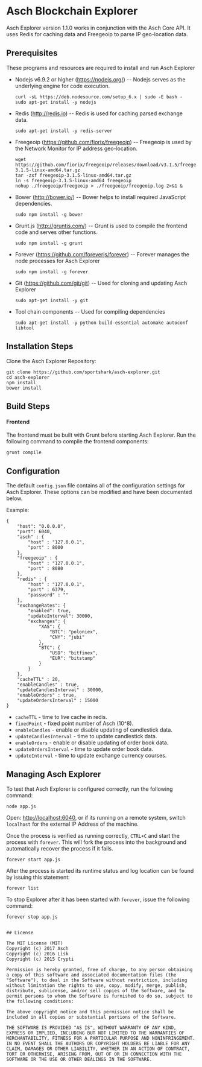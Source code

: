 # Asch Blockchain Explorer

Asch Explorer version 1.1.0 works in conjunction with the Asch Core API. It uses Redis for caching data and Freegeoip to parse IP geo-location data.


## Prerequisites

These programs and resources are required to install and run Asch Explorer

- Nodejs v6.9.2 or higher (<https://nodejs.org/>) -- Nodejs serves as the underlying engine for code execution.

  ```
  curl -sL https://deb.nodesource.com/setup_6.x | sudo -E bash -
  sudo apt-get install -y nodejs
  ```

- Redis (<http://redis.io>) -- Redis is used for caching parsed exchange data.

  `sudo apt-get install -y redis-server`

- Freegeoip (<https://github.com/fiorix/freegeoip>) -- Freegeoip is used by the Network Monitor for IP address geo-location.

  ```
  wget https://github.com/fiorix/freegeoip/releases/download/v3.1.5/freegeoip-3.1.5-linux-amd64.tar.gz
  tar -zxf freegeoip-3.1.5-linux-amd64.tar.gz
  ln -s freegeoip-3.1.5-linux-amd64 freegeoip
  nohup ./freegeoip/freegeoip > ./freegeoip/freegeoip.log 2>&1 &
  ```

- Bower (<http://bower.io/>) -- Bower helps to install required JavaScript dependencies.

  `sudo npm install -g bower`

- Grunt.js (<http://gruntjs.com/>) -- Grunt is used to compile the frontend code and serves other functions.

  `sudo npm install -g grunt`

- Forever (<https://github.com/foreverjs/forever>) -- Forever manages the node processes for Asch Explorer

  `sudo npm install -g forever`

- Git (<https://github.com/git/git>) -- Used for cloning and updating Asch Explorer

  `sudo apt-get install -y git`

- Tool chain components -- Used for compiling dependencies

  `sudo apt-get install -y python build-essential automake autoconf libtool`

## Installation Steps

Clone the Asch Explorer Repository:

```
git clone https://github.com/sportshark/asch-explorer.git
cd asch-explorer
npm install
bower install
```

## Build Steps

#### Frontend
 The frontend must be built with Grunt before starting Asch Explorer. Run the following command to compile the frontend components:

`grunt compile`


## Configuration

The default `config.json` file contains all of the configuration settings for Asch Explorer. These options can be modified and have been documented below.

Example:

```
{
    "host": "0.0.0.0",
    "port": 6040,
    "asch" : {
        "host" : "127.0.0.1",
        "port" : 8000
    },
    "freegeoip" : {
        "host" : "127.0.0.1",
        "port" : 8080
    },
    "redis" : {
        "host" : "127.0.0.1",
        "port" : 6379,
        "password" : ""
    },
    "exchangeRates": {
        "enabled": true,
        "updateInterval": 30000,
        "exchanges": {
            "XAS": {
                "BTC": "poloniex",
                "CNY": "jubi"
            },
            "BTC": {
                "USD": "bitfinex",
                "EUR": "bitstamp"
            }
        }
    },
    "cacheTTL" : 20,
    "enableCandles" : true,
    "updateCandlesInterval" : 30000,
    "enableOrders" : true,
    "updateOrdersInterval" : 15000
}
```

- `cacheTTL` - time to live cache in redis.
- `fixedPoint` - fixed point number of Asch (10^8).
- `enableCandles` - enable or disable updating of candlestick data.
- `updateCandlesInterval` - time to update candlestick data.
- `enableOrders` - enable or disable updating of order book data.
- `updateOrdersInterval` - time to update order book data.
- `updateInterval` - time to update exchange currency courses.


## Managing Asch Explorer

To test that Asch Explorer is configured correctly, run the following command:

`node app.js`

Open: <http://localhost:6040>, or if its running on a remote system, switch `localhost` for the external IP Address of the machine.

Once the process is verified as running correctly, `CTRL+C` and start the process with `forever`. This will fork the process into the background and automatically recover the process if it fails.

`forever start app.js`

After the process is started its runtime status and log location can be found by issuing this statement:

`forever list`

To stop Explorer after it has been started with `forever`, issue the following command:

`forever stop app.js`


```

## License

The MIT License (MIT)
Copyright (c) 2017 Asch
Copyright (c) 2016 Lisk
Copyright (c) 2015 Crypti

Permission is hereby granted, free of charge, to any person obtaining a copy of this software and associated documentation files (the "Software"), to deal in the Software without restriction, including without limitation the rights to use, copy, modify, merge, publish, distribute, sublicense, and/or sell copies of the Software, and to permit persons to whom the Software is furnished to do so, subject to the following conditions:

The above copyright notice and this permission notice shall be included in all copies or substantial portions of the Software.

THE SOFTWARE IS PROVIDED "AS IS", WITHOUT WARRANTY OF ANY KIND, EXPRESS OR IMPLIED, INCLUDING BUT NOT LIMITED TO THE WARRANTIES OF MERCHANTABILITY, FITNESS FOR A PARTICULAR PURPOSE AND NONINFRINGEMENT. IN NO EVENT SHALL THE AUTHORS OR COPYRIGHT HOLDERS BE LIABLE FOR ANY CLAIM, DAMAGES OR OTHER LIABILITY, WHETHER IN AN ACTION OF CONTRACT, TORT OR OTHERWISE, ARISING FROM, OUT OF OR IN CONNECTION WITH THE SOFTWARE OR THE USE OR OTHER DEALINGS IN THE SOFTWARE.
